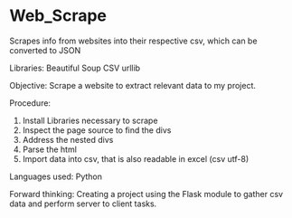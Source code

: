 # Web_Scrape
Scrapes info from websites into their respective csv, which can be converted to JSON

Libraries:
Beautiful Soup
CSV
urllib

Objective:
Scrape a website to extract relevant data to my project.

Procedure:
1. Install Libraries necessary to scrape
2. Inspect the page source to find the divs 
3. Address the nested divs
4. Parse the html
5. Import data into csv, that is also readable in excel (csv utf-8)

Languages used:
Python

Forward thinking:
Creating a project using the Flask module to gather csv data and perform server to client tasks.
